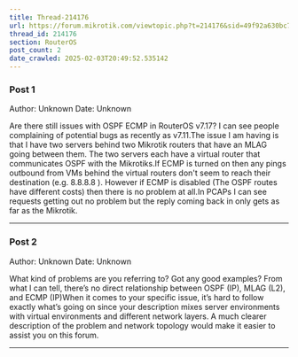 ```yaml
---
title: Thread-214176
url: https://forum.mikrotik.com/viewtopic.php?t=214176&sid=49f92a630bc7970d8ca50523be880e8f
thread_id: 214176
section: RouterOS
post_count: 2
date_crawled: 2025-02-03T20:49:52.535142
---
```


### Post 1
Author: Unknown
Date: Unknown

Are there still issues with OSPF ECMP in RouterOS v7.17? I can see people complaining of potential bugs as recently as v7.11.The issue I am having is that I have two servers behind two Mikrotik routers that have an MLAG going between them. The two servers each have a virtual router that communicates OSPF with the Mikrotiks.If ECMP is turned on then any pings outbound from VMs behind the virtual routers don't seem to reach their destination (e.g. 8.8.8.8 ). However if ECMP is disabled (The OSPF routes have different costs) then there is no problem at all.In PCAPs I can see requests getting out no problem but the reply coming back in only gets as far as the Mikrotik.

---
### Post 2
Author: Unknown
Date: Unknown

What kind of problems are you referring to? Got any good examples? From what I can tell, there’s no direct relationship between OSPF (IP), MLAG (L2), and ECMP (IP)When it comes to your specific issue, it’s hard to follow exactly what’s going on since your description mixes server environments with virtual environments and different network layers. A much clearer description of the problem and network topology would make it easier to assist you on this forum.

---
